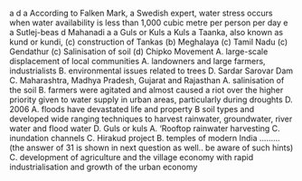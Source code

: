 a
d
a According to Falken Mark, a Swedish expert, water stress occurs when water availability is less than 1,000 cubic metre per person per day
e
a Sutlej-beas
d Mahanadi
a
a Guls or Kuls
a Kuls
a Taanka, also known as kund or kundi,
(c) construction of Tankas
(b) Meghalaya
(c) Tamil Nadu
(c) Gendathur
(c) Salinisation of soil
(d) Chipko Movement
A. large-scale displacement of local communities
A. landowners and large farmers, industrialists
B. environmental issues related to trees
D. Sardar Sarovar Dam
C. Maharashtra, Madhya Pradesh, Gujarat and Rajasthan
A. salinisation of the soil
B. farmers were agitated and almost caused a riot over the higher priority given to water supply in urban areas, particularly during droughts
D. 2006
A. floods have devastated life and property
B soil types and developed wide ranging techniques to harvest rainwater, groundwater, river water and flood water
D. Guls or kuls
A. ‘Rooftop rainwater harvesting
C. inundation channels
C. Hirakud project
B. temples of modern India  .........(the answer of 31 is shown in next question as well.. be aware of such hints)
C. development of agriculture and the village economy with rapid industrialisation and growth of the urban economy
